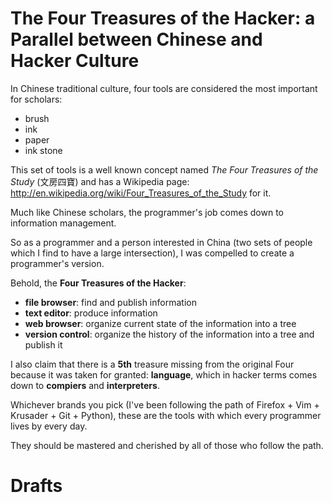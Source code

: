 # The Four Treasures of the Hacker: a Parallel between Chinese and Hacker Culture

In Chinese traditional culture, four tools are considered the most important for scholars: 

- brush
- ink
- paper
- ink stone

This set of tools is a well known concept named *The Four Treasures of the Study* (文房四寶) and has a Wikipedia page: <http://en.wikipedia.org/wiki/Four_Treasures_of_the_Study> for it.

Much like Chinese scholars, the programmer's job comes down to information management.

So as a programmer and a person interested in China (two sets of people which I find to have a large intersection), I was compelled to create a programmer's version.

Behold, the **Four Treasures of the Hacker**:

- **file browser**: find and publish information
- **text editor**: produce information
- **web browser**: organize current state of the information into a tree
- **version control**: organize the history of the information into a tree and publish it

I also claim that there is a **5th** treasure missing from the original Four because it was taken for granted: **language**, which in hacker terms comes down to **compiers** and **interpreters**.

Whichever brands you pick (I've been following the path of Firefox + Vim + Krusader + Git + Python), these are the tools with which every programmer lives by every day.

They should be mastered and cherished by all of those who follow the path.

# Drafts
